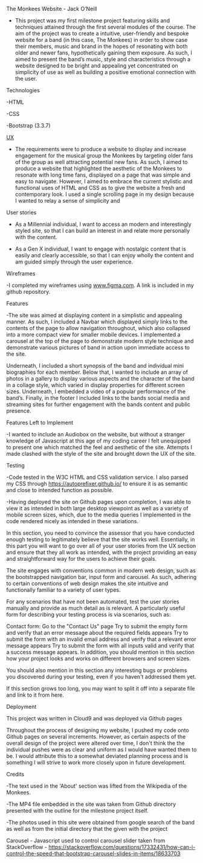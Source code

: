 The Monkees Website - Jack O’Neill

- This project was my first milestone project featuring skills and techniques attained through the first several modules of the course. The aim of the project was to create a intuitive, user-friendly and bespoke website for a band (in this case, The Monkees) in order to show case their members, music and brand in the hopes of resonating with both older and newer fans, hypothetically gaining them exposure. As such, I aimed to present the band’s music, style and characteristics through a website designed to be bright and appealing yet concentrated on simplicity of use as well as building a positive emotional connection with the user.  


Technologies

-HTML

-CSS

-Bootstrap (3.3.7)


<u> UX </u>

- The requirements were to produce a website to display and increase engagement for the musical group the Monkees by targeting older fans of the group as well attracting potential new fans. As such, I aimed to produce a website that highlighted the aesthetic of the Monkees to resonate with long time fans, displayed on a page that was simple and easy to navigate. However, I aimed to embrace the current stylistic and functional uses of HTML and CSS as to give the website a fresh and contemporary look. I used a single scrolling page in my design because I wanted to relay a sense of simplicity and 



User stories

- As a Millennial individual, I want to access an modern and interestingly styled site, so that I can build an interest in and relate more personally with the content.

- As a Gen X individual, I want to engage with nostalgic content that is easily and clearly accessible, so that I can enjoy wholly the content and am guided simply through the user experience.



Wireframes

-I completed my wireframes using www.figma.com. A link is included in my github repository. 



Features

-The site was aimed at displaying content in a simplistic and appealing manner. As such, I included a Navbar which displayed simply links to the contents of the page to allow navigation throughout, which also collapsed into a more compact view for smaller mobile devices. I implemented a carousel at the top of the page to demonstrate modern style technique and demonstrate various pictures of band in action upon immediate access to the site. 

Underneath, I included a short synopsis of the band and individual mini biographies for each member. Below that, I wanted to include an array of photos in a gallery to display various aspects and the character of the band in a collage style, which varied in display properties for different screen sizes. Underneath, I embedded a video of a popular performance of the band’s.  Finally, in the footer I included links to the bands social media and streaming sites for further engagement with the bands content and public presence.


Features Left to Implement

-I wanted to include an Audiobox on the website, but without a stranger knowledge of Javascript at this age of my coding career I felt unequipped to present one which matched the feel and aesthetic of the site. Attempts I made clashed with the style of the site and brought down the UX of the site. 




Testing


-Code tested in the W3C HTML and CSS validation service. I also parsed my CSS through https://autoprefixer.github.io/ to ensure it is as semantic and close to intended  function as possible. 

-Having deployed the site on Github pages upon completion, I was able to view it as intended in both large desktop viewpoint as well as a variety of mobile screen sizes, which, due to the media queries I implemented in the code rendered nicely as intended in these variations. 




In this section, you need to convince the assessor that you have conducted enough testing to legitimately believe that the site works well. Essentially, in this part you will want to go over all of your user stories from the UX section and ensure that they all work as intended, with the project providing an easy and straightforward way for the users to achieve their goals.


The site engages with conventions common in modern web design, such as the bootstrapped navigation bar, input form and carousel. As such, adhering to certain conventions of web design makes the site intuitive and functionally familiar to a variety of user types. 


For any scenarios that have not been automated, test the user stories manually and provide as much detail as is relevant. A particularly useful form for describing your testing process is via scenarios, such as:

Contact form:
Go to the "Contact Us" page
Try to submit the empty form and verify that an error message about the required fields appears
Try to submit the form with an invalid email address and verify that a relevant error message appears
Try to submit the form with all inputs valid and verify that a success message appears.
In addition, you should mention in this section how your project looks and works on different browsers and screen sizes.

You should also mention in this section any interesting bugs or problems you discovered during your testing, even if you haven't addressed them yet.

If this section grows too long, you may want to split it off into a separate file and link to it from here.



Deployment

This project was written in Cloud9 and was deployed via Github pages 

Throughout the process of designing my website, I pushed my code onto Github pages on several increments. However, as certain aspects of the overall design of the project were altered over time, I don't think the the individual pushes were as clear and uniform as I would have wanted them to be. I would attribute this to a somewhat deviated planning process and is something I will strive to work more closely upon in future development.

Credits

-The text used in the 'About' section was lifted from the Wikipedia of the Monkees. 

-The MP4 file embedded in the site was taken from Github directory presented with the outline for the milestone project itself.

-The photos used in this site were obtained from google search of the band as well as from the initial directory that the given with the project


Carousel - Javascript used to control carousel slider taken from StackOverflow - https://stackoverflow.com/questions/17332431/how-can-i-control-the-speed-that-bootstrap-carousel-slides-in-items/18633703


